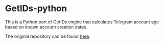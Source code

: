 # GetIDs-python

This is a Python port of GetIDs engine that calculates Telegram account age based on known account creation dates.

The original repository can be found [here](https://github.com/wjclub/telegram-bot-getids).
